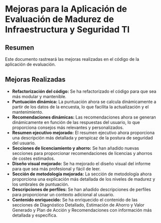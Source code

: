 # Mejoras para la Aplicación de Evaluación de Madurez de Infraestructura y Seguridad TI

## Resumen

Este documento rastreará las mejoras realizadas en el código de la aplicación de evaluación.

## Mejoras Realizadas

- **Refactorización del código:** Se ha refactorizado el código para que sea más modular y mantenible.
- **Puntuación dinámica:** La puntuación ahora se calcula dinámicamente a partir de los datos de la encuesta, lo que facilita la actualización y el mantenimiento.
- **Recomendaciones dinámicas:** Las recomendaciones ahora se generan dinámicamente en función de las respuestas del usuario, lo que proporciona consejos más relevantes y personalizados.
- **Resumen ejecutivo mejorado:** El resumen ejecutivo ahora proporciona una descripción más detallada y perspicaz de la postura de seguridad del usuario.
- **Secciones de licenciamiento y ahorro:** Se han añadido nuevas secciones para proporcionar recomendaciones de licencias y ahorros de costes estimados.
- **Diseño visual mejorado:** Se ha mejorado el diseño visual del informe para que sea más profesional y fácil de leer.
- **Sección de metodología mejorada:** La sección de metodología ahora proporciona una explicación más detallada de los niveles de madurez y los umbrales de puntuación.
- **Descripciones de perfiles:** Se han añadido descripciones de perfiles para proporcionar un contexto adicional al usuario.
- **Contenido enriquecido:** Se ha enriquecido el contenido de las secciones de Diagnóstico Detallado, Estimación de Ahorro y Valor Generado y Plan de Acción y Recomendaciones con información más detallada y específica.